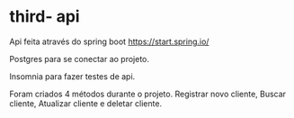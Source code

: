# third- api
Api feita através do spring boot
https://start.spring.io/

Postgres para se conectar ao projeto.


Insomnia para fazer testes de api.

Foram criados 4 métodos durante o projeto. 
Registrar novo cliente, Buscar cliente,
Atualizar cliente e deletar cliente.
